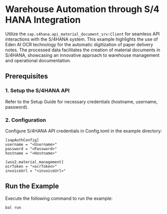 # Warehouse Automation through S/4 HANA Integration

Utilize the `sap.s4hana.api_material_document_srv:Client` for seamless API interactions with the S/4HANA system. This
example highlights the use of Eden AI OCR technology for the automatic digitization of paper delivery notes. The
processed data facilitates the creation of material documents in S/4HANA, showcasing an innovative approach to warehouse
management and operational documentation.

## Prerequisites

### 1. Setup the S/4HANA API

Refer to the Setup Guide for necessary credentials (hostname, username, password).

### 2. Configuration

Configure S/4HANA API credentials in Config.toml in the example directory:

```
[sapAuthConfig]
username = "<Username>"
password = "<Password>"
hostname = "<Hostname>"

[wso2.material_management]
ocrToken = "<ocrToken>"
invoiceUrl = "<invoiceUrl>"
```

## Run the Example

Execute the following command to run the example:

```bash
bal run
```
